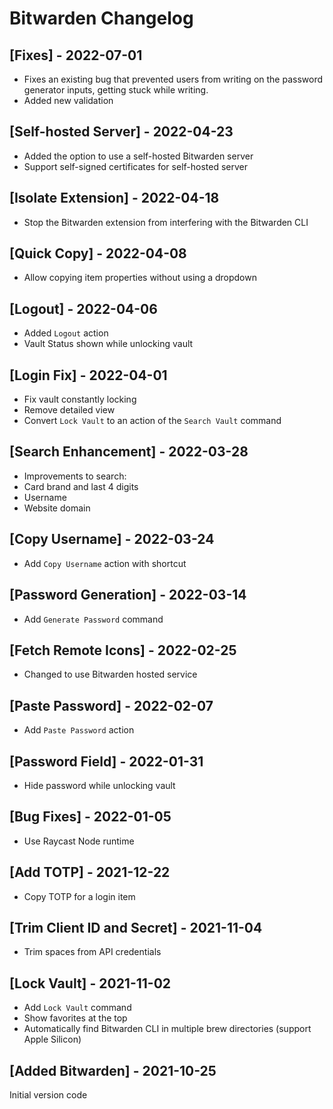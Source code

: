 # Bitwarden Changelog

## [Fixes] - 2022-07-01

- Fixes an existing bug that prevented users from writing on the password generator inputs, getting stuck while writing.
- Added new validation

## [Self-hosted Server] - 2022-04-23

- Added the option to use a self-hosted Bitwarden server
- Support self-signed certificates for self-hosted server

## [Isolate Extension] - 2022-04-18

- Stop the Bitwarden extension from interfering with the Bitwarden CLI

## [Quick Copy] - 2022-04-08

- Allow copying item properties without using a dropdown

## [Logout] - 2022-04-06

- Added `Logout` action
- Vault Status shown while unlocking vault

## [Login Fix] - 2022-04-01

- Fix vault constantly locking
- Remove detailed view
- Convert `Lock Vault` to an action of the `Search Vault` command

## [Search Enhancement] - 2022-03-28

- Improvements to search:
- Card brand and last 4 digits
- Username
- Website domain

## [Copy Username] - 2022-03-24

- Add `Copy Username` action with shortcut

## [Password Generation] - 2022-03-14

- Add `Generate Password` command

## [Fetch Remote Icons] - 2022-02-25

- Changed to use Bitwarden hosted service

## [Paste Password] - 2022-02-07

- Add `Paste Password` action

## [Password Field] - 2022-01-31

- Hide password while unlocking vault

## [Bug Fixes] - 2022-01-05

- Use Raycast Node runtime

## [Add TOTP] - 2021-12-22

- Copy TOTP for a login item

## [Trim Client ID and Secret] - 2021-11-04

- Trim spaces from API credentials

## [Lock Vault] - 2021-11-02

- Add `Lock Vault` command
- Show favorites at the top
- Automatically find Bitwarden CLI in multiple brew directories (support Apple Silicon)

## [Added Bitwarden] - 2021-10-25

Initial version code
